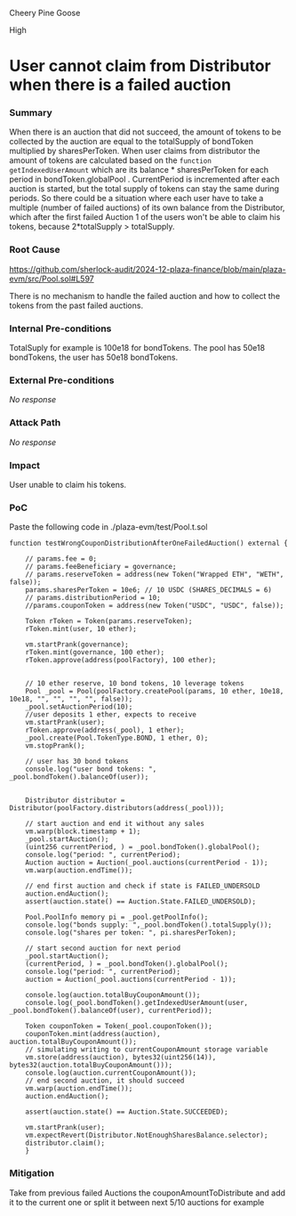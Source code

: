 Cheery Pine Goose

High

# User cannot claim from Distributor when there is a failed auction

### Summary

When there is an auction that did not succeed,  the amount of tokens to be collected by the auction are equal to the totalSupply of bondToken multiplied by sharesPerToken. When user claims from distributor the amount of tokens are calculated based on the `function getIndexedUserAmount` which are its balance * sharesPerToken for each period in bondToken.globalPool . CurrentPeriod is incremented after each auction is started, but the total supply of tokens can stay the same during periods. So there could be a situation where each user have to take a multiple (number of failed auctions) of its own balance from the Distributor, which after the first failed Auction 1 of the users won't be able to claim his tokens, because 2*totalSupply > totalSupply. 

### Root Cause

https://github.com/sherlock-audit/2024-12-plaza-finance/blob/main/plaza-evm/src/Pool.sol#L597

There is no mechanism to handle the failed auction and how to collect the tokens from the past failed auctions.


### Internal Pre-conditions

TotalSuply for example is 100e18 for bondTokens. The pool has 50e18 bondTokens, the user has 50e18 bondTokens.


### External Pre-conditions

_No response_

### Attack Path

_No response_

### Impact

User unable to claim his tokens.

### PoC

Paste the following code in ./plaza-evm/test/Pool.t.sol
```solidity
function testWrongCouponDistributionAfterOneFailedAuction() external {

    // params.fee = 0;
    // params.feeBeneficiary = governance;
    // params.reserveToken = address(new Token("Wrapped ETH", "WETH", false));
    params.sharesPerToken = 10e6; // 10 USDC (SHARES_DECIMALS = 6)
    // params.distributionPeriod = 10;
    //params.couponToken = address(new Token("USDC", "USDC", false));

    Token rToken = Token(params.reserveToken);
    rToken.mint(user, 10 ether);

    vm.startPrank(governance);
    rToken.mint(governance, 100 ether);
    rToken.approve(address(poolFactory), 100 ether);


    // 10 ether reserve, 10 bond tokens, 10 leverage tokens
    Pool _pool = Pool(poolFactory.createPool(params, 10 ether, 10e18, 10e18, "", "", "", "", false));
    _pool.setAuctionPeriod(10);
    //user deposits 1 ether, expects to receive
    vm.startPrank(user);
    rToken.approve(address(_pool), 1 ether);
    _pool.create(Pool.TokenType.BOND, 1 ether, 0);
    vm.stopPrank();

    // user has 30 bond tokens
    console.log("user bond tokens: ", _pool.bondToken().balanceOf(user));


    Distributor distributor = Distributor(poolFactory.distributors(address(_pool)));

    // start auction and end it without any sales
    vm.warp(block.timestamp + 1);
    _pool.startAuction();
    (uint256 currentPeriod, ) = _pool.bondToken().globalPool();
    console.log("period: ", currentPeriod);
    Auction auction = Auction(_pool.auctions(currentPeriod - 1));
    vm.warp(auction.endTime());

    // end first auction and check if state is FAILED_UNDERSOLD
    auction.endAuction();
    assert(auction.state() == Auction.State.FAILED_UNDERSOLD);

    Pool.PoolInfo memory pi = _pool.getPoolInfo();
    console.log("bonds supply: ",_pool.bondToken().totalSupply());
    console.log("shares per token: ", pi.sharesPerToken);

    // start second auction for next period
    _pool.startAuction();
    (currentPeriod, ) = _pool.bondToken().globalPool();
    console.log("period: ", currentPeriod);
    auction = Auction(_pool.auctions(currentPeriod - 1));

    console.log(auction.totalBuyCouponAmount());
    console.log(_pool.bondToken().getIndexedUserAmount(user, _pool.bondToken().balanceOf(user), currentPeriod));

    Token couponToken = Token(_pool.couponToken());
    couponToken.mint(address(auction), auction.totalBuyCouponAmount());
    // simulating writing to currentCouponAmount storage variable
    vm.store(address(auction), bytes32(uint256(14)),  bytes32(auction.totalBuyCouponAmount()));
    console.log(auction.currentCouponAmount());
    // end second auction, it should succeed
    vm.warp(auction.endTime());
    auction.endAuction();

    assert(auction.state() == Auction.State.SUCCEEDED);

    vm.startPrank(user);
    vm.expectRevert(Distributor.NotEnoughSharesBalance.selector);
    distributor.claim();
    }
```

### Mitigation

Take from previous failed Auctions the couponAmountToDistribute and add it to the current one or split it between next 5/10 auctions for example